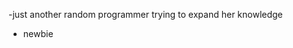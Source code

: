 -just another random programmer trying to expand her knowledge
- newbie 

<!---
maitreyee-xo/maitreyee-xo is a ✨ special ✨ repository because its `README.md` (this file) appears on your GitHub profile.
You can click the Preview link to take a look at your changes.
--->
